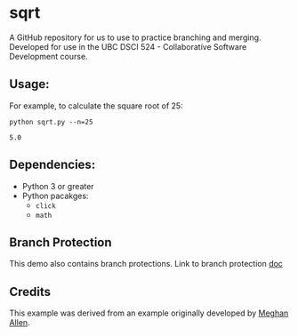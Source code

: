 # sqrt

A GitHub repository for us to use to practice branching and merging. Developed for use in the UBC DSCI 524 - Collaborative Software Development course.

## Usage:

For example, to calculate the square root of 25:
```
python sqrt.py --n=25
```

```
5.0
```

## Dependencies:
- Python 3 or greater
- Python pacakges:
  - `click`
  - `math`

## Branch Protection
This demo also contains branch protections. Link to branch protection [doc](branch-protection.md)


## Credits

This example was derived from an example originally developed by [Meghan Allen](https://www.cs.ubc.ca/~meghana/).
